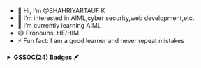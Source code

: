 - 👋 Hi, I’m @SHAHRIYARTAUFIK
- 👀 I’m interested in AIML,cyber security,web development,etc.
- 🌱 I’m currently learning AIML
- 😄 Pronouns: HE/HIM
- ⚡ Fun fact: I am a good learner and never repeat mistakes

<!---
SHAHRIYARTAUFIK/SHAHRIYARTAUFIK is a ✨ special ✨ repository because its `README.md` (this file) appears on your GitHub profile.
You can click the Preview link to take a look at your changes.
--->

<details>	
 <summary><b>GSSOC(24) Badges 🪶</b></summary><br>
<div style='display:flex; align-items:center; gap: 10px;' align='center'><a href="https://gssoc.girlscript.tech/leaderboard">
<img src="https://raw.githubusercontent.com/GSSoC24/Postman-Challenge/main/docs/assets/Postman%20White.png" width="100px" height="100px" />
  <img src="https://raw.githubusercontent.com/GSSoC24/Postman-Challenge/main/docs/assets/1.png" width="100px" height="100px" />
</div>
</details>
